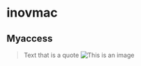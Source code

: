 # inovmac
## Myaccess
> Text that is a quote
![This is an image](https://myoctocat.com/assets/images/base-octocat.svg)
